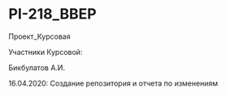 # PI-218_BBEP
Проект_Курсовая

Участники Курсовой:

Бикбулатов А.И.

16.04.2020: Создание репозитория и отчета по изменениям
